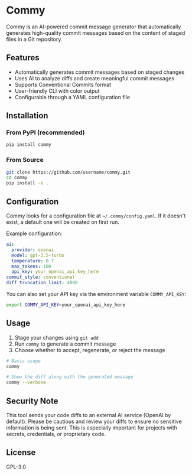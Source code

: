 # Commy

Commy is an AI-powered commit message generator that automatically generates high-quality commit messages based on the content of staged files in a Git repository.

## Features

- Automatically generates commit messages based on staged changes
- Uses AI to analyze diffs and create meaningful commit messages
- Supports Conventional Commits format
- User-friendly CLI with color output
- Configurable through a YAML configuration file

## Installation

### From PyPI (recommended)

```bash
pip install commy
```

### From Source

```bash
git clone https://github.com/username/commy.git
cd commy
pip install -e .
```

## Configuration

Commy looks for a configuration file at `~/.commy/config.yaml`. If it doesn't exist, a default one will be created on first run.

Example configuration:

```yaml
ai:
  provider: openai
  model: gpt-3.5-turbo
  temperature: 0.7
  max_tokens: 100
  api_key: your_openai_api_key_here
commit_style: conventional
diff_truncation_limit: 4000
```

You can also set your API key via the environment variable `COMMY_API_KEY`:

```bash
export COMMY_API_KEY=your_openai_api_key_here
```

## Usage

1. Stage your changes using `git add`
2. Run `commy` to generate a commit message
3. Choose whether to accept, regenerate, or reject the message

```bash
# Basic usage
commy

# Show the diff along with the generated message
commy --verbose
```

## Security Note

This tool sends your code diffs to an external AI service (OpenAI by default). Please be cautious and review your diffs to ensure no sensitive information is being sent. This is especially important for projects with secrets, credentials, or proprietary code.

## License

GPL-3.0

